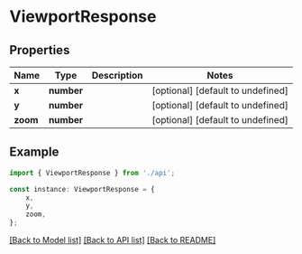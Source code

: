 # ViewportResponse


## Properties

Name | Type | Description | Notes
------------ | ------------- | ------------- | -------------
**x** | **number** |  | [optional] [default to undefined]
**y** | **number** |  | [optional] [default to undefined]
**zoom** | **number** |  | [optional] [default to undefined]

## Example

```typescript
import { ViewportResponse } from './api';

const instance: ViewportResponse = {
    x,
    y,
    zoom,
};
```

[[Back to Model list]](../README.md#documentation-for-models) [[Back to API list]](../README.md#documentation-for-api-endpoints) [[Back to README]](../README.md)
